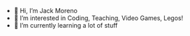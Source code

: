 - 👋 Hi, I’m Jack Moreno
- 👀 I’m interested in Coding, Teaching, Video Games, Legos!
- 🌱 I’m currently learning a lot of stuff
